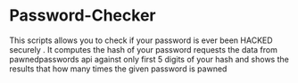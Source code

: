 # Password-Checker
This scripts allows you to check if your password is ever been HACKED securely . It computes the hash of your password requests the data from pawnedpasswords api against only first 5 digits of your hash and shows the results that how many times the given password is pawned 
